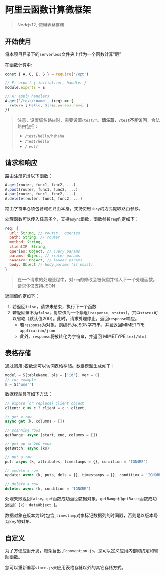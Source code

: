 # 阿里云函数计算微框架

> Nodejs12, 使用表格存储

## 开始使用

将本项目目录下的`serverless`文件夹上传为一个函数计算“层”

在函数计算中:
```js
const { A, C, E, S } = require('/opt')

// E: export { initializer, handler }
module.exports = E

// A: apply handlers
A.get('/test/:name', (req) => {
  return [`Hello, ${req.params.name}`]
})
```

> 注意，设置域名路由时，需要设置`/test/*`。**请注意，`/test`不能访问**，合法路由包括：
> - `/test/hello/hahaha`
> - `/test/hello`
> - `/test/`

## 请求和响应

路由注册包含以下函数：
```js
A.get(router, func1, func2, ...)
A.post(router, func1, func2, ...)
A.put(router, func1, func2, ...)
A.delete(router, func1, func2, ...)
```

路由字符串必须包含域名路由本身，支持使用`:key`的方式提取路由参数。

处理函数可以传入任意多个，支持`async`函数，函数参数`req`约定如下：
```js
req: {
  url: String, // router + queries
  path: String, // router
  method: String,
  clientIP: String,
  queries: Object, // query params
  params: Object, // router params
  headers: Object, // header params
  body: Object // body params (if exist)
}
```
> 在一个请求的处理流程中，对`req`的修改会被保留并带入下一个处理函数。  
> 请求体仅支持JSON

返回值约定如下：
1. 若返回`false`，请求未结束，执行下一个函数
2. 若返回值不为`false`，则应该为一个数组`[response, status]`，其中`status`可以省略（默认值200）。此时，请求处理停止，返回`response`响应。
   - 若`response`为对象，则编码为JSON字符串，并且返回MIMETYPE `application/json`
   - 此外，`response`将被转化为字符串，并返回 MIMETYPE `text/html`

## 表格存储

通过调用`S`函数您可以访问表格存储。数据模型生成如下：
```js
model = S(tableName, pks = ['id'], ver = 0)
// for example
m = S('user')
```

数据模型具有如下方法：
```js
// expose (or replace) client object
client: c => c ? client = c : client,

// get a row
async get (k, columns = [])

// scanning rows
getRange: async (start, end, columns = [])

// get up to 200 rows
getBatch: async (ks)

// put a row
put: async (k, attributes, timestamps = {}, condition = 'IGNORE')

// update a row
update: async (k, puts, dels = {}, timestamps = {}, condition = 'IGNORE')

// delete a row
delete: async (k, condition = 'IGNORE')
```

处理失败返回`false`。`get`函数成功返回数据对象，`getRange`和`getBatch`函数成功返回`{ [k]: dataObject }`。

数据对象在版本为1时包含`_timestamp`对象标记数据列的时间戳，否则是以版本号为key的对象。

## 自定义

为了方便应用开发，框架留出了`convention.js`，您可以定义应用内部的约定和辅助函数。

您可以重新编写`store.js`来应用表格存储以外的其它存储方式。
